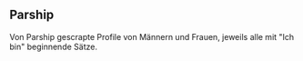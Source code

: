 ## Parship

Von Parship gescrapte Profile von Männern und Frauen, jeweils alle mit "Ich bin" beginnende Sätze. 
